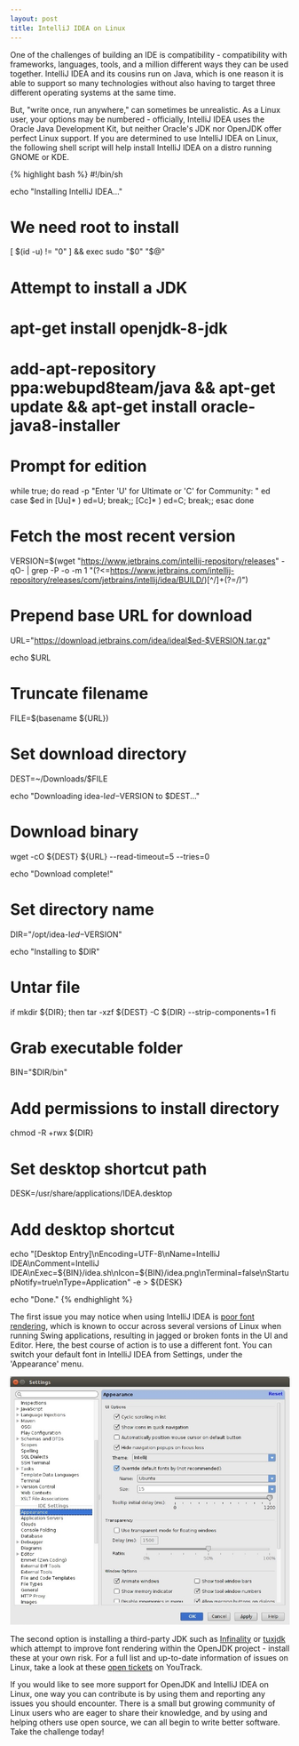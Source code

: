 ```yaml
---
layout: post
title: IntelliJ IDEA on Linux
---
```


One of the challenges of building an IDE is compatibility - compatibility with frameworks, languages, tools, and a million different ways they can be used together. IntelliJ IDEA and its cousins run on Java, which is one reason it is able to support so many technologies without also having to target three different operating systems at the same time. 

But, "write once, run anywhere," can sometimes be unrealistic. As a Linux user, your options may be numbered - officially, IntelliJ IDEA uses the Oracle Java Development Kit, but neither Oracle's JDK nor OpenJDK offer perfect Linux support. If you are determined to use IntelliJ IDEA on Linux, the following shell script will help install IntelliJ IDEA on a distro running GNOME or KDE.

{% highlight bash %}
#!/bin/sh

echo "Installing IntelliJ IDEA..."

# We need root to install
[ $(id -u) != "0" ] && exec sudo "$0" "$@"

# Attempt to install a JDK
# apt-get install openjdk-8-jdk
# add-apt-repository ppa:webupd8team/java && apt-get update && apt-get install oracle-java8-installer

# Prompt for edition
while true; do
    read -p "Enter 'U' for Ultimate or 'C' for Community: " ed 
    case $ed in
        [Uu]* ) ed=U; break;;
        [Cc]* ) ed=C; break;;
    esac
done

# Fetch the most recent version
VERSION=$(wget "https://www.jetbrains.com/intellij-repository/releases" -qO- | grep -P -o -m 1 "(?<=https://www.jetbrains.com/intellij-repository/releases/com/jetbrains/intellij/idea/BUILD/)[^/]+(?=/)")

# Prepend base URL for download
URL="https://download.jetbrains.com/idea/ideaI$ed-$VERSION.tar.gz"

echo $URL

# Truncate filename
FILE=$(basename ${URL})

# Set download directory
DEST=~/Downloads/$FILE

echo "Downloading idea-I$ed-$VERSION to $DEST..."

# Download binary
wget -cO ${DEST} ${URL} --read-timeout=5 --tries=0

echo "Download complete!"

# Set directory name
DIR="/opt/idea-I$ed-$VERSION"

echo "Installing to $DIR"

# Untar file
if mkdir ${DIR}; then
    tar -xzf ${DEST} -C ${DIR} --strip-components=1
fi

# Grab executable folder
BIN="$DIR/bin"

# Add permissions to install directory
chmod -R +rwx ${DIR}

# Set desktop shortcut path
DESK=/usr/share/applications/IDEA.desktop

# Add desktop shortcut
echo "[Desktop Entry]\nEncoding=UTF-8\nName=IntelliJ IDEA\nComment=IntelliJ IDEA\nExec=${BIN}/idea.sh\nIcon=${BIN}/idea.png\nTerminal=false\nStartupNotify=true\nType=Application" -e > ${DESK}

echo "Done."
{% endhighlight %}

The first issue you may notice when using IntelliJ IDEA is [poor font rendering](http://youtrack.jetbrains.com/issue/IDEA-57233), which is known to occur across several versions of Linux when running Swing applications, resulting in jagged or broken fonts in the UI and Editor. Here, the best course of action is to use a different font. You can switch your default font in IntelliJ IDEA from Settings, under the 'Appearance' menu.

![Override default font](/images/override_font.jpg)

The second option is installing a third-party JDK such as [Infinality](http://www.infinality.net/blog/) or [tuxjdk](https://code.google.com/p/tuxjdk/) which attempt to improve font rendering within the OpenJDK project - install these at your own risk. For a full list and up-to-date information of issues on Linux, take a look at these [open tickets](http://youtrack.jetbrains.com/issues/IDEA?q=linux+sort+by%3A+votes+desc+%23Open#issueid=IDEA-22750) on YouTrack.

If you would like to see more support for OpenJDK and IntelliJ IDEA on Linux, one way you can contribute is by using them and reporting any issues you should encounter. There is a small but growing community of Linux users who are eager to share their knowledge, and by using and helping others use open source, we can all begin to write better software. Take the challenge today!
